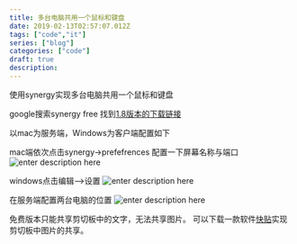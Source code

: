 ```yaml
---
title: 多台电脑共用一个鼠标和键盘
date: 2019-02-13T02:57:07.012Z
tags: ["code","it"]
series: ["blog"]
categories: ["code"]
draft: true
description:
---
```



使用synergy实现多台电脑共用一个鼠标和键盘

google搜索synergy free 找到[1.8版本的下载链接](https://sourceforge.net/projects/synergy-stable-builds/)

以mac为服务端，Windows为客户端配置如下

mac端依次点击synergy->prefefrences
配置一下屏幕名称与端口
![enter description here](https://i.loli.net/2019/02/13/5c638bdf9dc2b.jpg)

windows点击编辑-->设置
![enter description here](https://i.loli.net/2019/02/13/5c639a0b7a69c.jpg)

在服务端配置两台电脑的位置
![enter description here](https://i.loli.net/2019/02/13/5c639a5ce5b7a.jpg)

免费版本只能共享剪切板中的文字，无法共享图片。
可以下载一款软件[快贴](http://clipber.com/clipber/?rnd=4.847290848570216&source=www#download_app)实现剪切板中图片的共享。


